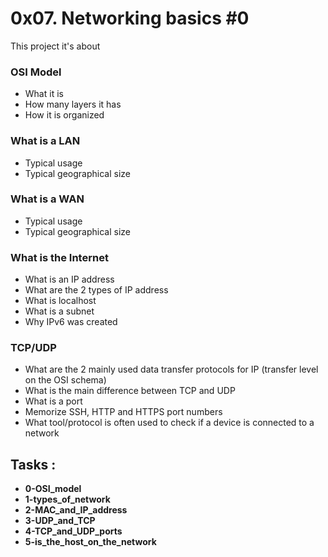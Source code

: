 # 0x07. Networking basics #0

This project it's about

### OSI Model

- What it is
- How many layers it has
- How it is organized

### What is a LAN

- Typical usage
- Typical geographical size

### What is a WAN

- Typical usage
- Typical geographical size

### What is the Internet

- What is an IP address
- What are the 2 types of IP address
- What is localhost
- What is a subnet
- Why IPv6 was created

### TCP/UDP

- What are the 2 mainly used data transfer protocols for IP (transfer level on the OSI schema)
- What is the main difference between TCP and UDP
- What is a port
- Memorize SSH, HTTP and HTTPS port numbers
- What tool/protocol is often used to check if a device is connected to a network

## Tasks :

- **0-OSI_model**
- **1-types_of_network**
- **2-MAC_and_IP_address**
- **3-UDP_and_TCP**
- **4-TCP_and_UDP_ports**
- **5-is_the_host_on_the_network**
